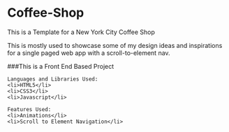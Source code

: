 # Coffee-Shop

This is a Template for a New York City Coffee Shop

This is mostly used to showcase some of my design ideas and inspirations for a single paged web app with a scroll-to-element nav.

###This is a Front End Based Project


```
Languages and Libraries Used:
<li>HTML5</li>
<li>CSS3</li>
<li>Javascript</li>
```


```
Features Used:
<li>Animations</li>
<li>Scroll to Element Navigation</li>
```

